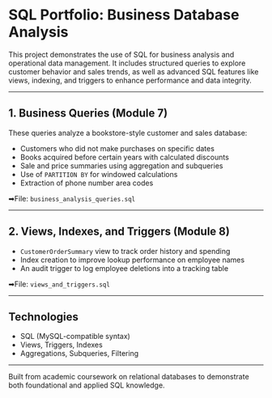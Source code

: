 # SQL Portfolio: Business Database Analysis

This project demonstrates the use of SQL for business analysis and operational data management. It includes structured queries to explore customer behavior and sales trends, as well as advanced SQL features like views, indexing, and triggers to enhance performance and data integrity.

---

## 1. Business Queries (Module 7)

These queries analyze a bookstore-style customer and sales database:

- Customers who did not make purchases on specific dates
- Books acquired before certain years with calculated discounts
- Sale and price summaries using aggregation and subqueries
- Use of `PARTITION BY` for windowed calculations
- Extraction of phone number area codes

➡File: `business_analysis_queries.sql`

---

## 2. Views, Indexes, and Triggers (Module 8)

- `CustomerOrderSummary` view to track order history and spending
- Index creation to improve lookup performance on employee names
- An audit trigger to log employee deletions into a tracking table

➡File: `views_and_triggers.sql`

---

## Technologies
- SQL (MySQL-compatible syntax)
- Views, Triggers, Indexes
- Aggregations, Subqueries, Filtering

---

Built from academic coursework on relational databases to demonstrate both foundational and applied SQL knowledge.
